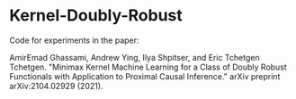# Kernel-Doubly-Robust
Code for experiments in the paper:

AmirEmad Ghassami, Andrew Ying, Ilya Shpitser, and Eric Tchetgen Tchetgen. "Minimax Kernel Machine Learning for a Class of Doubly Robust Functionals with Application to Proximal Causal Inference." arXiv preprint arXiv:2104.02929 (2021).
